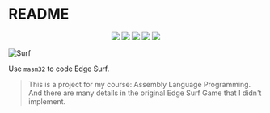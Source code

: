 # README

<div align=center>
    <img src="https://img.shields.io/badge/-VS2022-5C2D91?style=flat-square&logo=visualstudio&logoColor=FFFFFF"/>
    <img src="https://img.shields.io/badge/-VSCode-007ACC?style=flat-square&logo=visualstudiocode&logoColor=FFFFFF"/>
    <img src="https://img.shields.io/badge/-Drawio-F08705?style=flat-square&logo=diagramsdotnet&logoColor=FFFFFF"/>
    <img src="https://img.shields.io/badge/-Masm32-000000?style=flat-square&logo=windows&logoColor=FFFFFF"/>
    <img src="https://img.shields.io/badge/-C-00599C?style=flat-square&logo=c&logoColor=FFFFFF"/>
</div>


![Surf](./surf.gif)

Use `masm32` to code Edge Surf. 

> This is a project for my course: Assembly Language Programming. And there are many details in the original Edge Surf Game that I didn't implement.